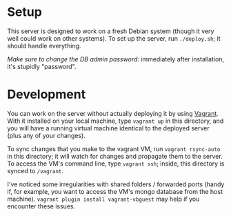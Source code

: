 Setup
=====
This server is designed to work on a fresh Debian system (though it very well could work on other systems). To set up the server, run `./deploy.sh`; it should handle everything.

*Make sure to change the DB admin password*: immediately after installation, it's stupidly "password".

Development
===========
You can work on the server without actually deploying it by using [Vagrant](https://www.vagrantup.com/). With it installed on your local machine, type `vagrant up` in this directory, and you will have a running virtual machine identical to the deployed server (plus any of your changes).

To sync changes that you make to the vagrant VM, run `vagrant rsync-auto` in this directory; it will watch for changes and propagate them to the server. To access the VM's command line, type `vagrant ssh`; inside, this directory is synced to `/vagrant`.

I've noticed some irregularities with shared folders / forwarded ports (handy if, for example, you want to access the VM's mongo database from the host machine). `vagrant plugin install vagrant-vbguest` may help if you encounter these issues.
